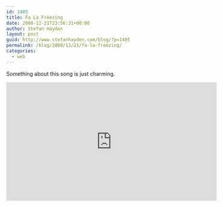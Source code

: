 ```yaml
---
id: 1405
title: Fa La Freezing
date: 2008-12-21T23:56:31+00:00
author: Stefan Hayden
layout: post
guid: http://www.stefanhayden.com/blog/?p=1405
permalink: /blog/2008/12/21/fa-la-freezing/
categories:
  - web
---
```

Something about this song is just charming.

<iframe width="560" height="315" src="https://www.youtube.com/embed/K4EJfUtYknU" title="YouTube video player" frameborder="0" allow="accelerometer; autoplay; clipboard-write; encrypted-media; gyroscope; picture-in-picture" allowfullscreen></iframe>
